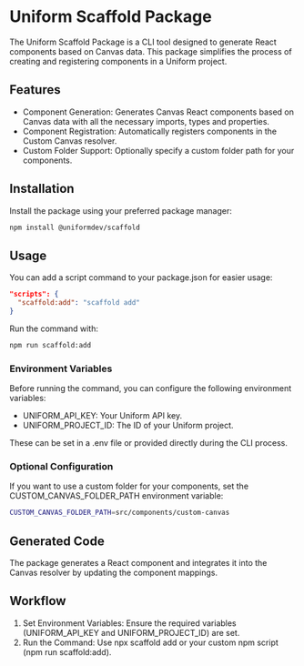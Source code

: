 # Uniform Scaffold Package

The Uniform Scaffold Package is a CLI tool designed to generate React components based on Canvas data. This package simplifies the process of creating and registering components in a Uniform project.

## Features

- Component Generation: Generates Canvas React components based on Canvas data with all the necessary imports, types and properties.
- Component Registration: Automatically registers components in the Custom Canvas resolver.
- Custom Folder Support: Optionally specify a custom folder path for your components.

## Installation

Install the package using your preferred package manager:

```bash
npm install @uniformdev/scaffold
```

## Usage

You can add a script command to your package.json for easier usage:

```json
"scripts": {
  "scaffold:add": "scaffold add"
}
```

Run the command with:

```bash
npm run scaffold:add
```

### Environment Variables

Before running the command, you can configure the following environment variables:

- UNIFORM_API_KEY: Your Uniform API key.
- UNIFORM_PROJECT_ID: The ID of your Uniform project.

These can be set in a .env file or provided directly during the CLI process.

### Optional Configuration

If you want to use a custom folder for your components, set the CUSTOM_CANVAS_FOLDER_PATH environment variable:

```bash
CUSTOM_CANVAS_FOLDER_PATH=src/components/custom-canvas
```

## Generated Code

The package generates a React component and integrates it into the Canvas resolver by updating the component mappings.

## Workflow

1. Set Environment Variables: Ensure the required variables (UNIFORM_API_KEY and UNIFORM_PROJECT_ID) are set.
2. Run the Command: Use npx scaffold add or your custom npm script (npm run scaffold:add).

